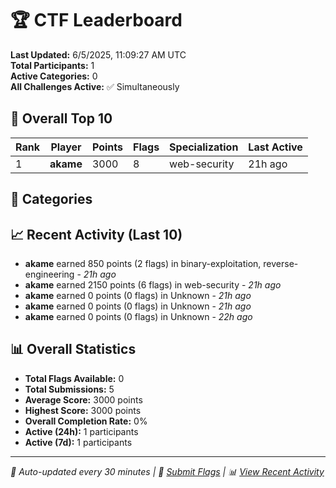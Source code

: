 # 🏆 CTF Leaderboard

**Last Updated:** 6/5/2025, 11:09:27 AM UTC  
**Total Participants:** 1  
**Active Categories:** 0  
**All Challenges Active:** ✅ Simultaneously  

## 🥇 Overall Top 10

| Rank | Player | Points | Flags | Specialization | Last Active |
|------|--------|--------|-------|---------------|-------------|
| 1 | **akame** | 3000 | 8 | web-security | 21h ago |

## 🎯 Categories



## 📈 Recent Activity (Last 10)

- **akame** earned 850 points (2 flags) in binary-exploitation, reverse-engineering - *21h ago*
- **akame** earned 2150 points (6 flags) in web-security - *21h ago*
- **akame** earned 0 points (0 flags) in Unknown - *21h ago*
- **akame** earned 0 points (0 flags) in Unknown - *21h ago*
- **akame** earned 0 points (0 flags) in Unknown - *22h ago*

## 📊 Overall Statistics

- **Total Flags Available:** 0
- **Total Submissions:** 5
- **Average Score:** 3000 points
- **Highest Score:** 3000 points
- **Overall Completion Rate:** 0%
- **Active (24h):** 1 participants
- **Active (7d):** 1 participants

---
*🤖 Auto-updated every 30 minutes | 🚩 [Submit Flags](https://github.com/MyCyberPlayground/my-cyber-playground-ctf/issues/new) | 📊 [View Recent Activity](recent-activity.md)*